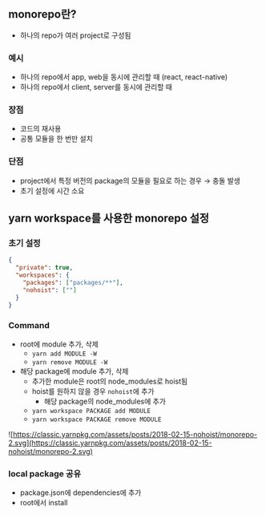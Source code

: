 ## monorepo란?

- 하나의 repo가 여러 project로 구성됨

### 예시

- 하나의 repo에서 app, web을 동시에 관리할 때 (react, react-native)
- 하나의 repo에서 client, server를 동시에 관리할 때

### 장점

- 코드의 재사용
- 공통 모듈을 한 번만 설치

### 단점

- project에서 특정 버전의 package의 모듈을 필요로 하는 경우 → 충돌 발생
- 초기 설정에 시간 소요

## yarn workspace를 사용한 monorepo 설정

### 초기 설정

```json
{
  "private": true,
  "workspaces": {
    "packages": ["packages/**"],
    "nohoist": [""]
  }
}
```

### Command

- root에 module 추가, 삭제
  - `yarn add MODULE -W`
  - `yarn remove MODULE -W`
- 해당 package에 module 추가, 삭제
  - 추가한 module은 root의 node_modules로 hoist됨
  - hoist를 원하지 않을 경우 `nohoist`에 추가
    - 해당 package의 node_modules에 추가
  - `yarn workspace PACKAGE add MODULE`
  - `yarn workspace PACKAGE remove MODULE`

![https://classic.yarnpkg.com/assets/posts/2018-02-15-nohoist/monorepo-2.svg](https://classic.yarnpkg.com/assets/posts/2018-02-15-nohoist/monorepo-2.svg)

### local package 공유

- package.json에 dependencies에 추가
- root에서 install
